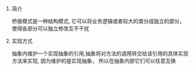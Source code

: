 1. 简介

   桥接模式是一种结构模式, 它可以将业务逻辑或者较大的类分成独立的部分，使得各部分可以独立修改互不干扰

2. 实现方式

   抽象内维护一个实现抽象的引用,抽象将对方法的调用转交给该引用的具体实现方法来实现, 因为维护的是实现抽象， 所以在抽象内部它们可以任意互换
